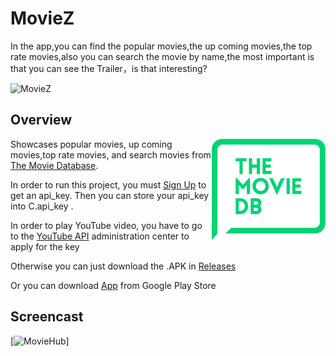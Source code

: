 # MovieZ
In the app,you can find the popular movies,the up coming movies,the top rate movies,also you can search the movie by name,the most important is that you can see the Trailer，is that interesting?


![MovieZ](https://raw.githubusercontent.com/jessing/MovieZ/master/app/src/main/res/mipmap-xxxhdpi/ic_launcher.png)

## Overview

<a href="https://www.themoviedb.org/documentation/api"><img src="images/the_movie_db_2.png" align="right"></a>

Showcases popular movies, up coming movies,top rate movies, and search movies from <a href="https://www.themoviedb.org/documentation/api">The Movie Database</a>.

In order to run this project, you must <a href="https://www.themoviedb.org/account/signup">Sign Up</a> to get an api_key.  Then you can store your api_key into C.api_key .

In order to play YouTube video, you have to go to the <a href="https://developers.google.com/youtube/android/player/">YouTube API</a> administration center to apply for the key

Otherwise you can just download the .APK in <a href="https://github.com/jessing/MovieZ/tree/master/app/app-release1.1.apk">Releases</a>

Or you can download <a href="https://play.google.com/store/apps/details?id=zh.ou.movie">App</a> from Google Play Store
## Screencast

[![MovieHub](https://raw.githubusercontent.com/jessing/MovieZ/master/images/Screenshot_20170828-143648.png)]

